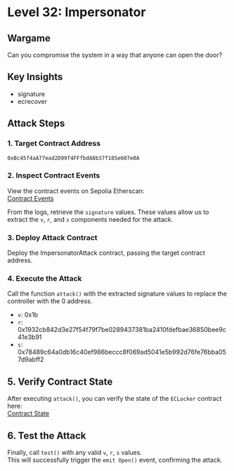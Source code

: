 # Level 32: Impersonator

## Wargame
Can you compromise the system in a way that anyone can open the door?

## Key Insights
- signature
- ecrecover

## Attack Steps

### 1. Target Contract Address
```
0xBc45f4aA77ead2D99f4FFfbdA8b37f185e607e0A
```

### 2. Inspect Contract Events
View the contract events on Sepolia Etherscan:  
[Contract Events](https://sepolia.etherscan.io/address/0xBc45f4aA77ead2D99f4FFfbdA8b37f185e607e0A#events)

From the logs, retrieve the `signature` values. These values allow us to extract the `v`, `r`, and `s` components needed for the attack.

### 3. Deploy Attack Contract
Deploy the ImpersonatorAttack contract, passing the target contract address.

### 4. Execute the Attack
Call the function `attack()` with the extracted signature values to replace the controller with the 0 address.
- `v`: 0x1b
- `r`: 0x1932cb842d3e27f54f79f7be0289437381ba2410fdefbae36850bee9c41e3b91
- `s`: 0x78489c64a0db16c40ef986beccc8f069ad5041e5b992d76fe76bba057d9abff2

## 5. Verify Contract State
After executing `attack()`, you can verify the state of the `ECLocker` contract here:  
[Contract State](https://sepolia.etherscan.io/address/0x8376cBEf46DEd0b688fa56EBA780294d94813A6b#readContract)


## 6. Test the Attack
Finally, call `test()` with any valid `v`, `r`, `s` values.  
This will successfully trigger the `emit Open()` event, confirming the attack.
